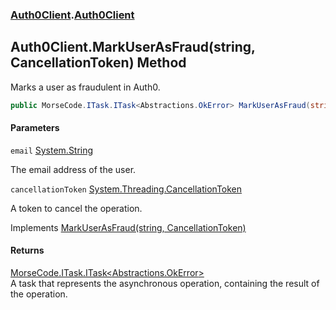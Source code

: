 ### [Auth0Client](../index.md 'Auth0Client').[Auth0Client](index.md 'Auth0Client\.Auth0Client')

## Auth0Client\.MarkUserAsFraud\(string, CancellationToken\) Method

Marks a user as fraudulent in Auth0\.

```csharp
public MorseCode.ITask.ITask<Abstractions.OkError> MarkUserAsFraud(string email, System.Threading.CancellationToken cancellationToken);
```
#### Parameters

<a name='global__Auth0Client.Auth0Client.MarkUserAsFraud(string,System.Threading.CancellationToken).email'></a>

`email` [System\.String](https://learn.microsoft.com/en-us/dotnet/api/system.string 'System\.String')

The email address of the user\.

<a name='global__Auth0Client.Auth0Client.MarkUserAsFraud(string,System.Threading.CancellationToken).cancellationToken'></a>

`cancellationToken` [System\.Threading\.CancellationToken](https://learn.microsoft.com/en-us/dotnet/api/system.threading.cancellationtoken 'System\.Threading\.CancellationToken')

A token to cancel the operation\.

Implements [MarkUserAsFraud\(string, CancellationToken\)](https://learn.microsoft.com/en-us/dotnet/api/abstractions.iuserservice.markuserasfraud#abstractions-iuserservice-markuserasfraud(system-string-system-threading-cancellationtoken) 'Abstractions\.IUserService\.MarkUserAsFraud\(System\.String,System\.Threading\.CancellationToken\)')

#### Returns
[MorseCode\.ITask\.ITask&lt;](https://learn.microsoft.com/en-us/dotnet/api/morsecode.itask.itask-1 'MorseCode\.ITask\.ITask\`1')[Abstractions\.OkError](https://learn.microsoft.com/en-us/dotnet/api/abstractions.okerror 'Abstractions\.OkError')[&gt;](https://learn.microsoft.com/en-us/dotnet/api/morsecode.itask.itask-1 'MorseCode\.ITask\.ITask\`1')  
A task that represents the asynchronous operation, containing the result of the operation\.